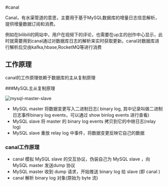 #canal 



Canal，有水渠管道的意思，主要用于基于MySQL数据库的增量日志信息解析，提供增量数据订阅和消费。

例如在bilibili的网站中，用户在视频下的评论，也需要在up主的创作中心显示，此时就需要用到canal通过对数据库日志的解析来实时获取更新。canal对数据库进行解析后交由kafka,hbase,RocketMQ等进行消费

## 工作原理

canal的工作原理依赖于数据库的主从复制原理

###MySQL主从复制原理

 ![mysql-master-slave](https://raw.githubusercontent.com/weixiao619/mycode/master/image/canal.jpg) 



- MySQL master 将数据变更写入二进制日志( binary log, 其中记录叫做二进制日志事件binary log events，可以通过 show binlog events 进行查看)
- MySQL slave 将 master 的 binary log events 拷贝到它的中继日志(relay log)
- MySQL slave 重放 relay log 中事件，将数据变更反映它自己的数据



### canal工作原理

- canal 模拟 MySQL slave 的交互协议，伪装自己为 MySQL slave ，向 MySQL master 发送dump 协议
- MySQL master 收到 dump 请求，开始推送 binary log 给 slave (即 canal )
- canal 解析 binary log 对象(原始为 byte 流)


